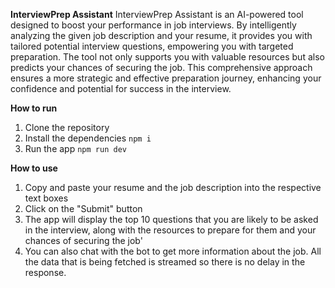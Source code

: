 **InterviewPrep Assistant** InterviewPrep Assistant is an AI-powered tool designed to boost your performance in job interviews. By intelligently analyzing the given job description and your resume, it provides you with tailored potential interview questions, empowering you with targeted preparation. The tool not only supports you with valuable resources but also predicts your chances of securing the job. This comprehensive approach ensures a more strategic and effective preparation journey, enhancing your confidence and potential for success in the interview.


**How to run** 
1. Clone the repository
2. Install the dependencies `npm i`
3. Run the app `npm run dev`

**How to use**
1. Copy and paste your resume and the job description into the respective text boxes
2. Click on the "Submit" button
3. The app will display the top 10 questions that you are likely to be asked in the interview, along with the resources to prepare for them and your chances of securing the job'
4. You can also chat with the bot to get more information about the job. All the data that is being fetched is streamed so there is no delay in the response.
